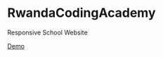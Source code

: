 # RwandaCodingAcademy
Responsive School Website 

<a href="https://rwcodingacademy.netlify.app/" target="_blank">Demo</a>
